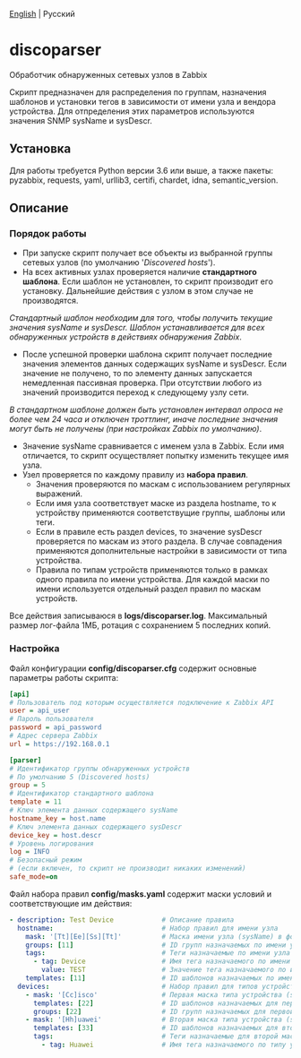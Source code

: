 [English](./README.md) | Русский
# discoparser
Обработчик обнаруженных сетевых узлов в Zabbix

Скрипт предназначен для распределения по группам, назначения шаблонов и установки тегов в зависимости от имени узла и вендора устройства. Для отпределения этих параметров используются значения SNMP sysName и sysDescr.

## Установка
Для работы требуется Python версии 3.6 или выше, а также пакеты: pyzabbix, requests, yaml, urllib3, certifi, chardet, idna, semantic_version.

## Описание

### Порядок работы
- При запуске скрипт получает все объекты из выбранной группы сетевых узлов (по умолчанию '*Discovered hosts*').
- На всех активных узлах проверяется наличие **стандартного шаблона**. Если шаблон не установлен, то скрипт производит его установку. Дальнейшие действия с узлом в этом случае не производятся.

*Стандартный шаблон необходим для того, чтобы получить текущие значения sysName и sysDescr. Шаблон устанавливается для всех обнаруженных устройств в действиях обнаружения Zabbix*.
- После успешной проверки шаблона скрипт получает последние значения элементов данных содержащих sysName и sysDescr. Если значение не получено, то по элементу данных запускается немедленная пассивная проверка. При отсутствии любого из значений производится переход к следующему узлу сети.

*В стандартном шаблоне должен быть установлен интервал опроса не более чем 24 часа и отключен троттлинг, иначе последние значения могут быть не получены (при настройках Zabbix по умолчанию)*.
- Значение sysName сравнивается с именем узла в Zabbix. Если имя отличается, то скрипт осуществляет попытку изменить текущее имя узла.
- Узел проверяется по каждому правилу из **набора правил**.
    - Значения проверяются по маскам с использованием регулярных выражений.
    - Если имя узла соответствует маске из раздела hostname, то к устройству применяются соответствущие группы, шаблоны или теги.
    - Если в правиле есть раздел devices, то значение sysDescr проверяется по маскам из этого раздела. В случае совпадения применяются дополнительные настройки в зависимости от типа устройства.
    - Правила по типам устройств применяются только в рамках одного правила по имени устройства. Для каждой маски по имени используется отдельный раздел правил по маскам устройств.

Все действия записываюся в **logs/discoparser.log**. Максимальный размер лог-файла 1МБ, ротация с сохранением 5 последних копий.

### Настройка
Файл конфигурации **config/discoparser.cfg** содержит основные параметры работы скрипта:
```ini
[api]
# Пользователь под которым осуществляется подключение к Zabbix API 
user = api_user
# Пароль пользователя
password = api_password
# Адрес сервера Zabbix
url = https://192.168.0.1

[parser]
# Идентификатор группы обнаруженных устройств
# По умолчанию 5 (Discovered hosts)
group = 5
# Идентификатор стандартного шаблона
template = 11
# Ключ элемента данных содержащего sysName
hostname_key = host.name
# Ключ элемента данных содержащего sysDescr
device_key = host.descr
# Уровень логирования
log = INFO
# Безопасный режим
# (если включен, то скрипт не производит никаких изменений)
safe_mode=on

```

Файл набора правил **config/masks.yaml** содержит маски условий и соответствующие им действия:
```yaml
- description: Test Device            # Описание правила
  hostname:                           # Набор правил для имени узла
    mask: '[Tt][Ee][Ss][Tt]'          # Маска имени узла (sysName) в формате regex
    groups: [11]                      # ID групп назначаемых по имени узла (необязательно)
    tags:                             # Теги назначаемые по имени узла (необязательно)
      - tag: Device                   # Имя тега назначаемого по имени узла
        value: TEST                   # Значение тега назначаемого по имени узла (необязательно)
    templates: [11]                   # ID шаблонов назначаемых по имени узла (необязательно)
  devices:                            # Набор правил для типов устройств (необязательно)
    - mask: '[Cc]isco'                # Первая маска типа устройства (sysDescr) в формате regex
      templates: [22]                 # ID шаблонов назначаемых для первой маски (необязательно)
      groups: [22]                    # ID групп назначаемых для первой маски (необязательно)
    - mask: '[Hh]uawei'               # Вторая маска типа устройства (sysDescr) в формате regex (необязательно)
      templates: [33]                 # ID шаблонов назначаемых для второй маски (необязательно)
      tags:                           # Теги назначаемые для второй маски (необязательно)
        - tag: Huawei                 # Имя тега назначаемого по типу устройства узла
```
